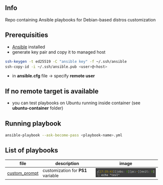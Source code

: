 ## Info
Repo containing Ansible playbooks for Debian-based distros customization 

## Prerequisities
- [Ansible](https://docs.ansible.com/ansible/latest/installation_guide/intro_installation.html) installed
- generate key pair and copy it to managed host
```sh
ssh-keygen -t ed25519 -C "ansible key" -f ~/.ssh/ansible
ssh-copy-id -i ~/.ssh/ansible.pub <user>@<host>
```
- in **ansible.cfg** file -> specify **remote user**

## If no remote target is available
- you can test playbooks on Ubuntu running inside container (see **ubuntu-container** folder)

## Running playbook
```sh
ansible-playbook --ask-become-pass <playbook-name>.yml
```

## List of playbooks
| file | description | image |
| ------ | ------ | ------ |
| [custom_prompt](custom_prompt.yml) | customization for **PS1** variable | ![custom PS1 variable](ps1.png) |
